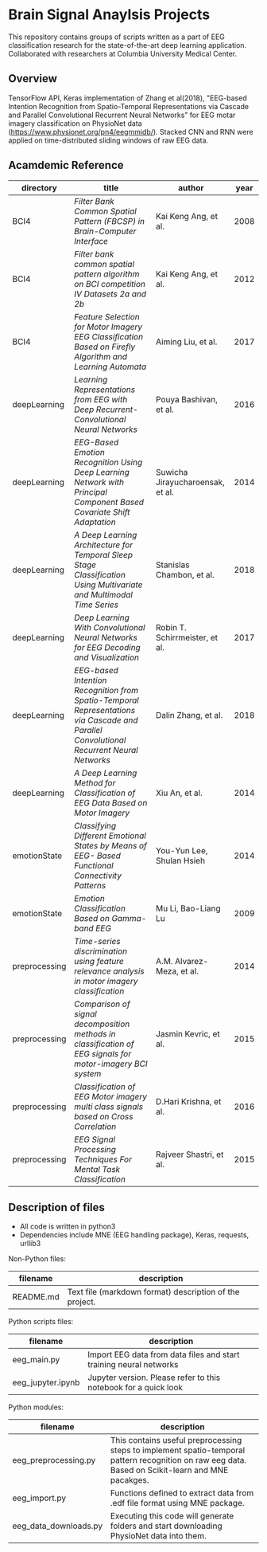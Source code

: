 
Brain Signal Anaylsis Projects
==========

This repository contains groups of scripts written as a part of EEG classification research for 
the state-of-the-art deep learning application. Collaborated with researchers at Columbia University Medical Center.

Overview
--------

TensorFlow API, Keras implementation of Zhang et al(2018), "EEG-based Intention Recognition from Spatio-Temporal Representations via Cascade and Parallel Convolutional Recurrent Neural Networks" for EEG motar imagery classification on PhysioNet data (https://www.physionet.org/pn4/eegmmidb/). Stacked CNN and RNN were applied on time-distributed sliding windows of raw EEG data.


Acamdemic Reference
------------

directory | title                                               |  author                             |        year
--------|-------------------------------------------------------|-------------------------------------|-----------------
BCI4 | *Filter Bank Common Spatial Pattern (FBCSP) in Brain-Computer Interface* | Kai Keng Ang, et al. | 2008
BCI4 | *Filter bank common spatial pattern algorithm on BCI competition IV Datasets 2a and 2b* | Kai Keng Ang, et al.               | 2012
BCI4 | *Feature Selection for Motor Imagery EEG Classification Based on Firefly Algorithm and Learning Automata* | Aiming Liu, et al. | 2017
deepLearning  | *Learning Representations from EEG with Deep Recurrent-Convolutional Neural Networks* | Pouya Bashivan, et al. | 2016
deepLearning  | *EEG-Based Emotion Recognition Using Deep Learning Network with Principal Component Based Covariate Shift Adaptation* | Suwicha Jirayucharoensak, et al. | 2014
deepLearning  | *A Deep Learning Architecture for Temporal Sleep Stage Classification Using Multivariate and Multimodal Time Series* | Stanislas Chambon, et al. | 2018
deepLearning  | *Deep Learning With Convolutional Neural Networks for EEG Decoding and Visualization* |Robin T. Schirrmeister, et al.   | 2017
deepLearning     | *EEG-based Intention Recognition from Spatio-Temporal Representations via Cascade and Parallel Convolutional Recurrent Neural Networks* | Dalin Zhang, et al. | 2018
deepLearning | *A Deep Learning Method for Classification of EEG Data Based on Motor Imagery* | Xiu An, et al. | 2014
emotionState | *Classifying Different Emotional States by Means of EEG- Based Functional Connectivity Patterns* | You-Yun Lee, Shulan Hsieh | 2014
emotionState | *Emotion Classification Based on Gamma-band EEG* | Mu Li, Bao-Liang Lu | 2009
preprocessing | *Time-series discrimination using feature relevance analysis in motor imagery classification* | A.M. Alvarez-Meza, et al. | 2014
preprocessing | *Comparison of signal decomposition methods in classification of EEG signals for motor-imagery BCI system*              | Jasmin Kevric, et al. | 2015
preprocessing | *Classification of EEG Motor imagery multi class signals based on Cross Correlation* | D.Hari Krishna, et al.                | 2016
preprocessing | *EEG Signal Processing Techniques For Mental Task Classification* | Rajveer Shastri, et al. | 2015



Description of files
--------------------

- All code is written in python3
- Dependencies include MNE (EEG handling package), Keras, requests, urllib3

Non-Python files:

filename                          |  description
----------------------------------|------------------------------------------------------------------------------------
README.md                         |  Text file (markdown format) description of the project.

Python scripts files:

filename                          |  description
----------------------------------|------------------------------------------------------------------------------------
eeg_main.py                       | Import EEG data from data files and start training neural networks
eeg_jupyter.ipynb                       | Jupyter version. Please refer to this notebook for a quick look

Python modules:

filename                          |  description
----------------------------------|------------------------------------------------------------------------------------
eeg_preprocessing.py              |  This contains useful preprocessing steps to implement spatio-temporal pattern recognition on raw eeg data. Based on Scikit-learn and MNE pacakges.
eeg_import.py                     |  Functions defined to extract data from .edf file format using MNE package.
eeg_data_downloads.py             |  Executing this code will generate folders and start downloading PhysioNet data into them.
